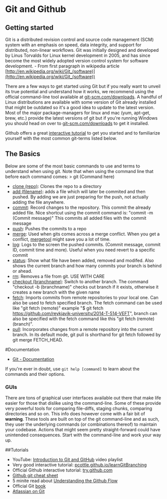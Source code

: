 # Git and Github

## Getting started

Git is a distributed revision control and source code management (SCM) system with an emphasis on speed, data integrity, and support for distributed, non-linear workflows. Git was initially designed and developed by Linus Torvalds for Linux kernel development in 2005, and has since become the most widely adopted version control system for software development. - From first paragraph in wikipedia article [http://en.wikipedia.org/wiki/Git_(software)](http://en.wikipedia.org/wiki/Git_(software))

There are a few ways to get started using Git but if you really want to unveil its true potential and understand how it works, we recommend using the official command-line tool available at [git-scm.com/downloads](http://git-scm.com/downloads/). A handful of Linux distributions are available with some version of Git already installed that might be outdated so it's a good idea to update to the latest version.
Most of the major package-managers for linux and mac (yum, apt-get, brew, etc.) provide the latest versions of git but if you're running Windows you should head on over to [git-scm.com/downloads](http://git-scm.com/downloads/) to get it installed.

Github offers a great [interactive tutorial](https://try.github.io/levels/1/challenges/1) to get you started and to familiarize yourself with the most common git-terms listed below.

## The Basics

Below are some of the most basic commands to use and terms to understand when using git. Note that when using the command line that before each command comes: > git (Command here)

* [clone (repo)](http://git-scm.com/docs/git-clone): Clones the repo to a directory
* [add (filename)](http://git-scm.com/docs/git-add): adds a file which will later be commited and then pushed. By adding we are just preparing for the push, not actually adding the file anywhere.
* [commit](http://git-scm.com/docs/git-commit): Record changes to the repository. This commit the already added file. Nice shortcut using the commit command is: "commit -m (Commit message)" This commits all added files with the commit message
* [push](http://git-scm.com/docs/git-push): Pushes the commits to a repo
* [merge](http://git-scm.com/docs/git-merge): Used when gits comes across a merge conflict. When you get a conflict, [mergetool](http://git-scm.com/docs/git-mergetool) might save you a lot of time.
* [log](http://git-scm.com/docs/git-log): Logs to the screen the pushed commits. (Commit message, commit ID, commit time and more). Useful when you need revert to a specific commit
* [status](http://git-scm.com/docs/git-status): Show what file have been added, removed and modifed. Also shows the current branch and how many commits your branch is behind or ahead.
* [rm](http://git-scm.com/docs/git-rm): Removes a file from git. USE WITH CARE
* [checkout (branchname)](http://git-scm.com/docs/git-checkout): Switch to another branch. The command "checkout -b (branchname)" checks out branch if it exists, otherwise it creates a new branch with the given name
* [fetch](https://www.atlassian.com/git/tutorials/syncing/git-fetch): Imports commits from remote repositories to your local one. Can also be used to fetch specified branch. The fetch command can be used like "git fetch (remote)" example  "$ git fetch https://github.com/reykjavik-university/2014-T-514-VEFT", branch can also be specified with the fetch command like this "git fetch (remote) (branch)".
* [pull](http://git-scm.com/docs/git-pull): Incorporates changes from a remote repository into the current branch. In its default mode, git pull is shorthand for git fetch followed by git merge FETCH_HEAD.

#Documentation
* [Git - Documentation](http://git-scm.com/doc)

If you're ever in doubt, use `git help [command]` to learn about the commands and their options.

### GUIs
There are tons of graphical user interfaces available out there that make life easier for those that dislike using the command-line. Some of these provide very powerful tools for comparing file-diffs, staging chunks, comparing directories and so on. This info does however come with a fair bit of **warning**. These tools are built on top of the git command-line and as such, they user the underlying commands (or combinations thereof) to maintain your codebase. Actions that might seem pretty straight-forward could have unintended consequences. Start with the command-line and work your way up.

##Tutorials

* YouTube: [Introduction to Git and GitHub](https://www.youtube.com/playlist?list=PL5-da3qGB5IBLMp7LtN8Nc3Efd4hJq0kD) video playlist
* Very good interactive tutorial: [pcottle.github.io/learnGitBranching](http://pcottle.github.io/learnGitBranching/)
* Official Github interactive tutorial: [try.github.com](http://try.github.com/)
* [Github git cheat sheet](https://github.com/github/training-materials/blob/master/downloads/github-git-cheat-sheet.pdf?raw=true)
* 5 minite read about [Understanding the Github Flow](https://guides.github.com/introduction/flow/index.html)
* Official Git [book](http://git-scm.com/book)
* [Atlassian on Git](https://www.atlassian.com/git)
